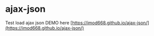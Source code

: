 # ajax-json
Test load ajax json
DEMO here [https://imod668.github.io/ajax-json/](https://imod668.github.io/ajax-json/)